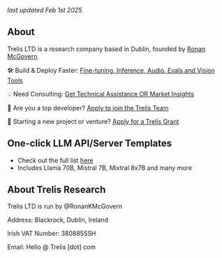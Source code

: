 *last updated Feb 1st 2025*

## About
Trelis LTD is a research company based in Dublin, founded by [Ronan McGovern](https://ronanmcgovern.com).

🛠 Build & Deploy Faster: [Fine-tuning, Inference, Audio, Evals and Vision Tools](https://trelis.com/)

💡 Need Consulting: [Get Technical Assistance OR Market Insights](https://forms.gle/2VXzrBzpvm1BmG6e7)

🤝 Are you a top developer? [Apply to join the Trelis Team](https://trelis.com/developer-collaborations/)

💸 Starting a new project or venture? [Apply for a Trelis Grant](https://trelis.com/trelis-ai-grants/)

## One-click LLM API/Server Templates
- Check out the full list [here](https://github.com/TrelisResearch/one-click-llms)
- Includes Llama 70B, Mistral 7B, Mixtral 8x7B and many more

## About Trelis Research
Trelis LTD is run by @RonanKMcGovern

Address: Blackrock, Dublin, Ireland

Irish VAT Number: 3808855SH

Email: Hello @ Trelis [dot] com
